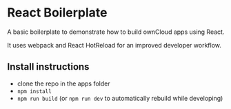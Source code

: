 # React Boilerplate

A basic boilerplate to demonstrate how to build ownCloud apps using React.

It uses webpack and React HotReload for an improved developer workflow. 

## Install instructions

 - clone the repo in the apps folder
 - `npm install`
 - `npm run build` (or `npm run dev` to automatically rebuild while developing)
